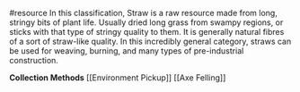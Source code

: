 #resource
In this classification, Straw is a raw resource made from long, stringy bits of plant life. Usually dried long grass from swampy regions, or sticks with that type of stringy quality to them. It is generally natural fibres of a sort of straw-like quality. In this incredibly general category, straws can be used for weaving, burning, and many types of pre-industrial construction.

**Collection Methods**
[[Environment Pickup]]
[[Axe Felling]]